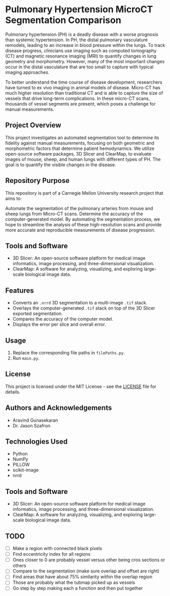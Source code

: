 # Pulmonary Hypertension MicroCT Segmentation Comparison

Pulmonary hypertension (PH) is a deadly disease with a worse prognosis than systemic hypertension. In PH, the distal pulmonary vasculature remodels, leading to an increase in blood pressure within the lungs. To track disease progress, clinicians use imaging such as computed tomography (CT) and magnetic resonance imaging (MRI) to quantify changes in lung geometry and morphometry. However, many of the most important changes occur in the distal vasculature that are too small to capture with typical imaging approaches.

To better understand the time course of disease development, researchers have turned to ex vivo imaging in animal models of disease. Micro-CT has much higher resolution than traditional CT and is able to capture the size of vessels that drive long-term complications. In these micro-CT scans, thousands of vessel segments are present, which poses a challenge for manual measurements.

## Project Overview
This project investigates an automated segmentation tool to determine its fidelity against manual measurements, focusing on both geometric and morphometric factors that determine patient hemodynamics. We utilize open-source software packages, 3D Slicer and ClearMap, to evaluate images of mouse, sheep, and human lungs with different types of PH. The goal is to quantify the visible changes in the disease.

## Repository Purpose
This repository is part of a Carnegie Mellon University research project that aims to:

Automate the segmentation of the pulmonary arteries from mouse and sheep lungs from Micro-CT scans.
Determine the accuracy of the computer-generated model.
By automating the segmentation process, we hope to streamline the analysis of these high-resolution scans and provide more accurate and reproducible measurements of disease progression.

## Tools and Software
* 3D Slicer: An open-source software platform for medical image informatics, image processing, and three-dimensional visualization.
* ClearMap: A software for analyzing, visualizing, and exploring large-scale biological image data.

## Features

- Converts an `.nrrd` 3D segmentation to a multi-image `.tif` stack.
- Overlays the computer-generated `.tif` stack on top of the 3D Slicer exported segmentation.
- Compares the accuracy of the computer model.
- Displays the error per slice and overall error.

## Usage

1. Replace the corresponding file paths in `filePaths.py`.
2. Run `main.py`.

## License

This project is licensed under the MIT License - see the [LICENSE](LICENSE) file for details.

## Authors and Acknowledgements

- Aravind Gunasekaran
- Dr. Jason Szafron

## Technologies Used

- Python
- NumPy
- PILLOW
- scikit-image
- nrrd

## Tools and Software
* 3D Slicer: An open-source software platform for medical image informatics, image processing, and three-dimensional visualization.
* ClearMap: A software for analyzing, visualizing, and exploring large-scale biological image data.

## TODO
- [ ] Make a region with connected black pixels
- [ ] Find eccentricity index for all regions
- [ ] Ones closer to 0 are probably vessel versus other being cros sections or others
- [ ] Compare to the segmentation (make sure overlap and offset are right)
- [ ] Find areas that have about 75% similarity within the overlap region
- [ ] Those are probably what the tubmap picked up as vessels
- [ ] Go step by step making each a function and then put together
